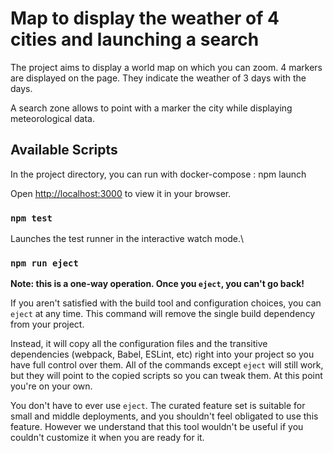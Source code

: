 # Map to display the weather of 4 cities and launching a search

The project aims to display a world map on which you can zoom. 4 markers are displayed on the page. They indicate the weather of 3 days with the days.

A search zone allows to point with a marker the city while displaying meteorological data.

## Available Scripts

In the project directory, you can run with docker-compose : npm launch

Open [http://localhost:3000](http://localhost:3000) to view it in your browser.

### `npm test`

Launches the test runner in the interactive watch mode.\

### `npm run eject`

**Note: this is a one-way operation. Once you `eject`, you can't go back!**

If you aren't satisfied with the build tool and configuration choices, you can `eject` at any time. This command will remove the single build dependency from your project.

Instead, it will copy all the configuration files and the transitive dependencies (webpack, Babel, ESLint, etc) right into your project so you have full control over them. All of the commands except `eject` will still work, but they will point to the copied scripts so you can tweak them. At this point you're on your own.

You don't have to ever use `eject`. The curated feature set is suitable for small and middle deployments, and you shouldn't feel obligated to use this feature. However we understand that this tool wouldn't be useful if you couldn't customize it when you are ready for it.
